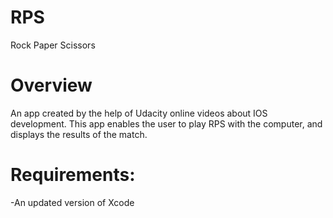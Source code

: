 # RPS
Rock Paper Scissors
# Overview
An app created by the help of Udacity online videos about IOS development. This app enables the user to play RPS with the computer, and displays the results of the match.
# Requirements:
-An updated version of Xcode
